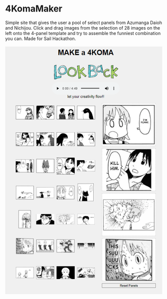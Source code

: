 # 4KomaMaker

Simple site that gives the user a pool of select panels from Azumanga Daioh and Nichijou.
Click and drag images from the selection of 28 images on the left onto the 4-panel template and try to assemble the funniest combination you can.
Made for Sail Hackathon. 
\
\
![Preview of the page paired with an example combination of images](/images/example.png)
